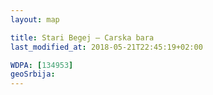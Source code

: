 ```yaml
---
layout: map

title: Stari Begej – Carska bara
last_modified_at: 2018-05-21T22:45:19+02:00

WDPA: [134953]
geoSrbija:
---
```

